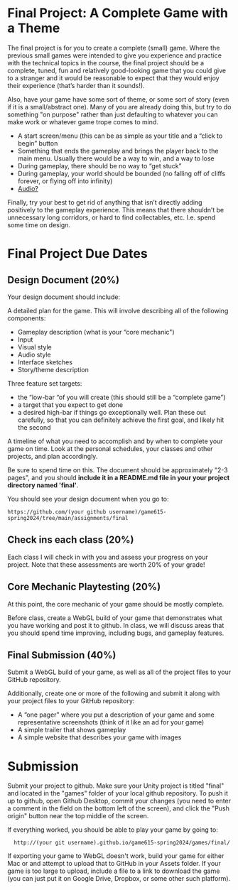 # Final Project: A Complete Game with a Theme

The final project is for you to create a complete (small) game. Where the previous small games were intended to give you experience and practice with the technical topics in the course, the final project should be a complete, tuned, fun and relatively good-looking game that you could give to a stranger and it would be reasonable to expect that they would enjoy their experience (that’s harder than it sounds!).

Also, have your game have some sort of theme, or some sort of story (even if it is a small/abstract one). Many of you are already doing this, but try to do something "on purpose" rather than just defaulting to whatever you can make work or whatever game trope comes to mind.

- A start screen/menu (this can be as simple as your title and a “click to begin” button
- Something that ends the gameplay and brings the player back to the main menu. Usually there would be a way to win, and a way to lose
- During gameplay, there should be no way to “get stuck”
- During gameplay, your world should be bounded (no falling off of cliffs forever, or flying off into infinity)
- [Audio?](https://www.youtube.com/results?search_query=Unity+audio)

Finally, try your best to get rid of anything that isn’t directly adding positively to the gameplay experience. This means that there shouldn’t be unnecessary long corridors, or hard to find collectables, etc. I.e. spend some time on design.

# Final Project Due Dates
## Design Document (20%)
<!-- ### Due 12/1/23 -->
Your design document should include:

A detailed plan for the game. This will involve describing all of the following components:
- Gameplay description (what is your “core mechanic")
- Input
- Visual style
- Audio style
- Interface sketches
- Story/theme description

Three feature set targets:
- the “low-bar “of you will create (this should still be a “complete game”)
- a target that you expect to get done
- a desired high-bar if things go exceptionally well. Plan these out carefully, so that you can definitely achieve the first goal, and likely hit the second

A timeline of what you need to accomplish and by when to complete your game on time. Look at the personal schedules, your classes and other projects, and plan accordingly.

Be sure to spend time on this. The document should be approximately "2-3 pages", and you should **include it in a README.md file in your your project directory named 'final'**.

You should see your design document when you go to:
```
https://github.com/(your github username)/game615-spring2024/tree/main/assignments/final
```
## Check ins each class (20%)
Each class I will check in with you and assess your progress on your project. Note that these assessments are worth 20% of your grade!

## Core Mechanic Playtesting (20%)
<!-- ### Due 12/8/23 -->
At this point, the core mechanic of your game should be mostly complete.

Before class, create a WebGL build of your game that demonstrates what you have working and post it to github. In class, we will discuss areas that you should spend time improving, including bugs, and gameplay features.

## Final Submission (40%)
<!-- ### Due 12/15/23 -->
Submit a WebGL build of your game, as well as all of the project files to your GitHub repository.

Additionally, create one or more of the following and submit it along with your project files to your GitHub repository:

- A “one pager” where you put a description of your game and some representative screenshots (think of it like an ad for your game)
- A simple trailer that shows gameplay
- A simple website that describes your game with images

# Submission

Submit your project to github. Make sure your Unity project is titled "final"
and located in the "games" folder of your local github repository. To push it up to github, open Github Desktop, commit your changes (you need to enter a comment in the field on the bottom left of the screen), and click the "Push origin" button near the top middle of the screen.

If everything worked, you should be able to play your game by going to:
```
  http://(your git username).github.io/game615-spring2024/games/final/
```
If exporting your game to WebGL doesn't work, build your game for either Mac or  and attempt to upload that to GitHub in your Assets folder. If your game is too large to upload, include a file to a link to download the game (you can just put it on Google Drive, Dropbox, or some other such platform).